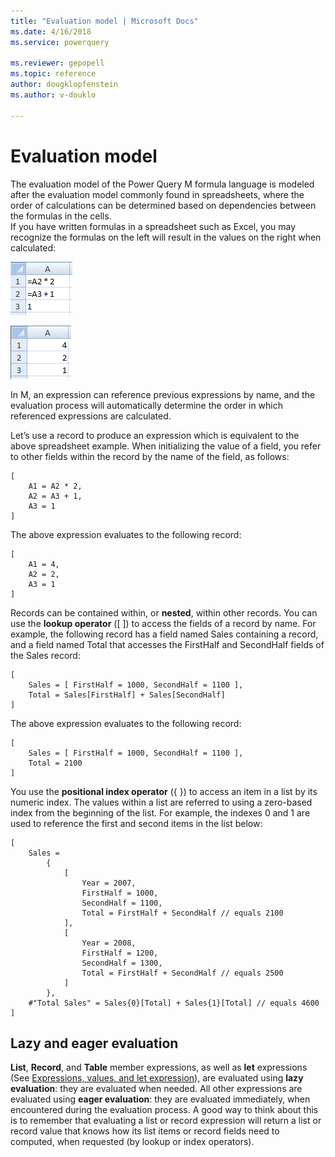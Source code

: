 ```yaml
---
title: "Evaluation model | Microsoft Docs"
ms.date: 4/16/2018
ms.service: powerquery

ms.reviewer: gepopell
ms.topic: reference
author: dougklopfenstein
ms.author: v-douklo

---
```

# Evaluation model
The evaluation model of the Power Query M formula language is modeled after the evaluation model commonly found in spreadsheets, where the order of calculations can be determined based on dependencies between the formulas in the cells.   
If you have written formulas in a spreadsheet such as Excel, you may recognize the formulas on the left will result in the values on the right when calculated:  
  
![Evaluation Model 1](media/evaluation-model-1.png "Evaluation Model 1")  
  
![Evaluation Model 2](media/evaluation-model-2.png "Evaluation Model 2")  
  
In M, an expression can reference previous expressions by name, and the evaluation process will automatically determine the order in which referenced expressions are calculated.  
  
Let’s use a record to produce an expression which is equivalent to the above spreadsheet example. When initializing the value of a field, you refer to other fields within the record by the name of the field, as follows:  
  
```powerquery-m
[   
    A1 = A2 * 2,   
    A2 = A3 + 1,   
    A3 = 1   
]  
```  
The above expression evaluates to the following record:  
  
```powerquery-m
[   
    A1 = 4,   
    A2 = 2,   
    A3 = 1   
]  
```  
Records can be contained within, or **nested**, within other records. You can use the **lookup operator** ([ ]) to access the fields of a record by name. For example, the following record has a field named Sales containing a record, and a field named Total that accesses the FirstHalf and SecondHalf fields of the Sales record:  
  
```powerquery-m
[   
    Sales = [ FirstHalf = 1000, SecondHalf = 1100 ],  
    Total = Sales[FirstHalf] + Sales[SecondHalf]  
]  
```  
The above expression evaluates to the following record:  
  
```powerquery-m
[   
    Sales = [ FirstHalf = 1000, SecondHalf = 1100 ],  
    Total = 2100  
]  
```  
You use the **positional index operator** ({ }) to access an item in a list by its numeric index. The values within a list are referred to using a zero-based index from the beginning of the list. For example, the indexes 0 and 1 are used to reference the first and second items in the list below:  
  
```powerquery-m
[  
    Sales =   
        {   
            [   
                Year = 2007,   
                FirstHalf = 1000,   
                SecondHalf = 1100,  
                Total = FirstHalf + SecondHalf // equals 2100  
            ],  
            [   
                Year = 2008,   
                FirstHalf = 1200,   
                SecondHalf = 1300,  
                Total = FirstHalf + SecondHalf // equals 2500  
            ]   
        },  
    #"Total Sales" = Sales{0}[Total] + Sales{1}[Total] // equals 4600  
]  
```  
  
## Lazy and eager evaluation  
**List**, **Record**, and **Table** member expressions, as well as **let** expressions (See [Expressions, values, and let expression](expressions-values-and-let-expression.md)), are evaluated using **lazy evaluation**: they are evaluated when needed. All other expressions are evaluated using **eager evaluation**: they are evaluated immediately, when encountered during the evaluation process. A good way to think about this is to remember that evaluating a list or record expression will return a list or record value that knows how its list items or record fields need to computed, when requested (by lookup or index operators).  
  
